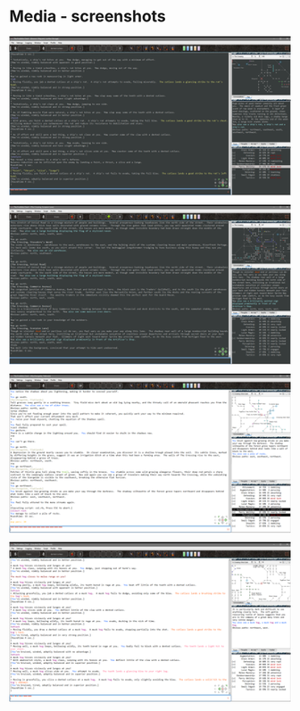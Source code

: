 # Media - screenshots

![Screeshot](/assets/img/screenshots/screenshot1.png)

![Screeshot](/assets/img/screenshots/screenshot2.png)

![Screeshot](/assets/img/screenshots/screenshot3.png)

![Screeshot](/assets/img/screenshots/screenshot4.png)
